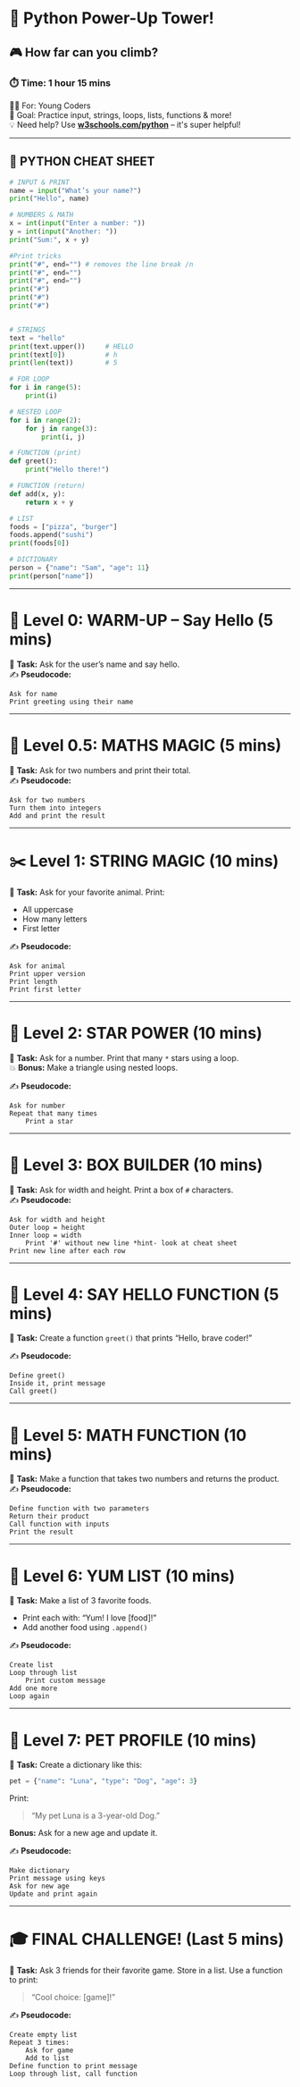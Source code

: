 # 🐍 Python Power-Up Tower!  
## 🎮 How far can you climb?

### ⏱️ Time: 1 hour 15 mins  
👧🏽 For: Young Coders  
🧠 Goal: Practice input, strings, loops, lists, functions & more!  
💡 Need help? Use **[w3schools.com/python](https://www.w3schools.com/python)** – it's super helpful!

---

## 🧾 PYTHON CHEAT SHEET

```python
# INPUT & PRINT
name = input("What’s your name?")
print("Hello", name)

# NUMBERS & MATH
x = int(input("Enter a number: "))
y = int(input("Another: "))
print("Sum:", x + y)

#Print tricks
print("#", end="") # removes the line break /n
print("#", end="")
print("#", end="")
print("#")
print("#")
print("#")


# STRINGS
text = "hello"
print(text.upper())     # HELLO
print(text[0])          # h
print(len(text))        # 5

# FOR LOOP
for i in range(5):
    print(i)

# NESTED LOOP
for i in range(2):
    for j in range(3):
        print(i, j)

# FUNCTION (print)
def greet():
    print("Hello there!")

# FUNCTION (return)
def add(x, y):
    return x + y

# LIST
foods = ["pizza", "burger"]
foods.append("sushi")
print(foods[0])

# DICTIONARY
person = {"name": "Sam", "age": 11}
print(person["name"])
```

---

# 🧱 Level 0: WARM-UP – Say Hello (5 mins)
🧪 **Task:** Ask for the user’s name and say hello.  
✍️ **Pseudocode:**
```
Ask for name
Print greeting using their name
```

---

# 🧱 Level 0.5: MATHS MAGIC (5 mins)
🧪 **Task:** Ask for two numbers and print their total.  
✍️ **Pseudocode:**
```
Ask for two numbers
Turn them into integers
Add and print the result
```

---

# ✂️ Level 1: STRING MAGIC (10 mins)
🧪 **Task:** Ask for your favorite animal. Print:
- All uppercase
- How many letters
- First letter

✍️ **Pseudocode:**
```
Ask for animal
Print upper version
Print length
Print first letter
```

---

# 🌟 Level 2: STAR POWER (10 mins)
🧪 **Task:** Ask for a number. Print that many `*` stars using a loop.  
💥 **Bonus:** Make a triangle using nested loops.

✍️ **Pseudocode:**
```
Ask for number
Repeat that many times
    Print a star
```

---

# 🧩 Level 3: BOX BUILDER (10 mins)
🧪 **Task:** Ask for width and height. Print a box of `#` characters.  
✍️ **Pseudocode:**
```
Ask for width and height
Outer loop = height
Inner loop = width
    Print '#' without new line *hint- look at cheat sheet
Print new line after each row
```

---

# 🧠 Level 4: SAY HELLO FUNCTION (5 mins)
🧪 **Task:** Create a function `greet()` that prints “Hello, brave coder!”

✍️ **Pseudocode:**
```
Define greet()
Inside it, print message
Call greet()
```

---

# 🧠 Level 5: MATH FUNCTION (10 mins)
🧪 **Task:** Make a function that takes two numbers and returns the product.  
✍️ **Pseudocode:**
```
Define function with two parameters
Return their product
Call function with inputs
Print the result
```

---

# 🍕 Level 6: YUM LIST (10 mins)
🧪 **Task:** Make a list of 3 favorite foods.  
- Print each with: “Yum! I love [food]!”
- Add another food using `.append()`

✍️ **Pseudocode:**
```
Create list
Loop through list
    Print custom message
Add one more
Loop again
```

---

# 🧠 Level 7: PET PROFILE (10 mins)
🧪 **Task:** Create a dictionary like this:
```python
pet = {"name": "Luna", "type": "Dog", "age": 3}
```
Print:  
> “My pet Luna is a 3-year-old Dog.”

**Bonus:** Ask for a new age and update it.

✍️ **Pseudocode:**
```
Make dictionary
Print message using keys
Ask for new age
Update and print again
```

---

# 🎓 FINAL CHALLENGE! (Last 5 mins)
🧪 **Task:** Ask 3 friends for their favorite game. Store in a list. Use a function to print:  
> “Cool choice: [game]!”

✍️ **Pseudocode:**
```
Create empty list
Repeat 3 times:
    Ask for game
    Add to list
Define function to print message
Loop through list, call function
```

